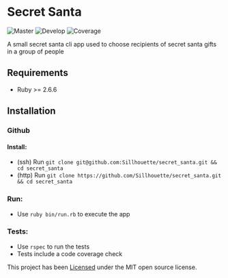 # Secret Santa

![Master](https://github.com/Sillhouette/secret_santa/workflows/Master/badge.svg) ![Develop](https://github.com/Sillhouette/secret_santa/workflows/Develop/badge.svg) ![Coverage](https://github.com/Sillhouette/secret_santa/assets/coverage/coverage_badge_total.png)

A small secret santa cli app used to choose recipients of secret santa gifts in a group of people

## Requirements

- Ruby >= 2.6.6

## Installation

### Github

#### Install:
- (ssh) Run `git clone git@github.com:Sillhouette/secret_santa.git && cd secret_santa`
- (http) Run `git clone https://github.com/Sillhouette/secret_santa.git && cd secret_santa`

### Run:
- Use `ruby bin/run.rb` to execute the app

### Tests:
- Use `rspec` to run the tests
- Tests include a code coverage check

This project has been [Licensed](https://github.com/Sillhouette/secret_santa/blob/master/LICENSE.md) under the MIT open source license.
